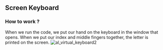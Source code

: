 ## Screen Keyboard
### How to work ?

When we run the code, we put our hand on the keyboard in the window that opens.
When we put our index and middle fingers together, the letter is printed on the screen.
![al_virtual_keyboard2](https://user-images.githubusercontent.com/72610039/138972143-50e1f771-23bb-440c-8004-d770b77c0a3b.gif)
